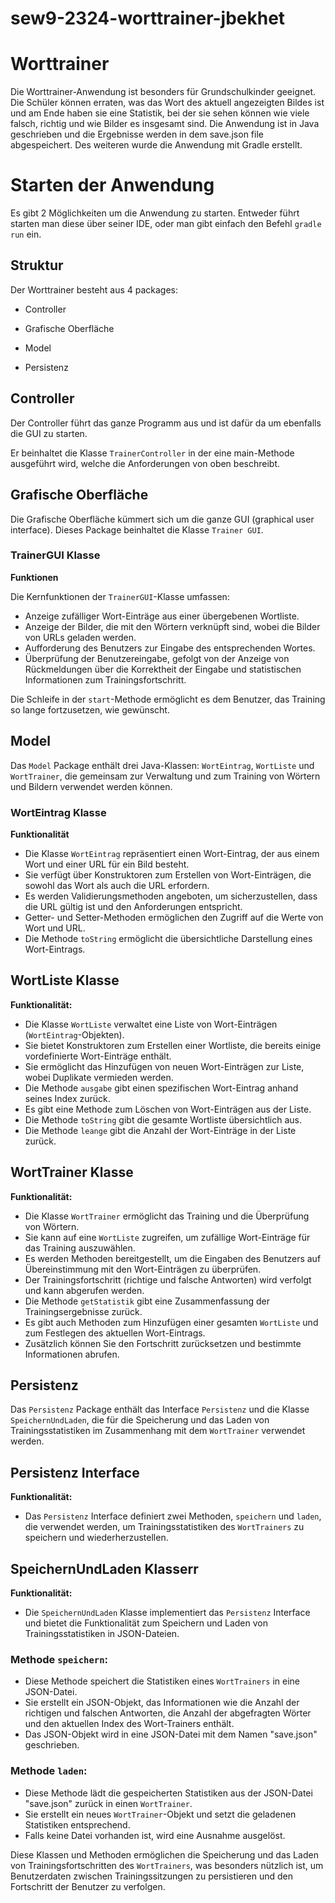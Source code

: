 # sew9-2324-worttrainer-jbekhet
# Worttrainer


Die Worttrainer-Anwendung ist besonders für Grundschulkinder geeignet. Die Schüler können erraten, was das Wort des aktuell angezeigten Bildes ist und am Ende haben sie eine Statistik, bei der sie sehen können wie viele falsch, richtig und wie Bilder es insgesamt sind. Die Anwendung ist in Java geschrieben und die Ergebnisse werden in dem save.json file abgespeichert. Des weiteren wurde die Anwendung mit Gradle erstellt.

# Starten der Anwendung

Es gibt 2 Möglichkeiten um die Anwendung zu starten. Entweder führt starten man diese über seiner IDE, oder man gibt einfach den Befehl `gradle run` ein.

## Struktur

Der Worttrainer besteht aus 4 packages:

- Controller

- Grafische Oberfläche

- Model

- Persistenz


## Controller

Der Controller führt das ganze Programm aus und ist dafür da um ebenfalls die GUI zu starten.

Er beinhaltet die Klasse `TrainerController` in der eine main-Methode ausgeführt wird, welche die Anforderungen von oben beschreibt.

## Grafische Oberfläche

Die Grafische Oberfläche kümmert sich um die ganze GUI (graphical user interface). Dieses Package beinhaltet die Klasse `Trainer GUI`.

### TrainerGUI Klasse

**Funktionen**

Die Kernfunktionen der `TrainerGUI`-Klasse umfassen:

- Anzeige zufälliger Wort-Einträge aus einer übergebenen Wortliste.
- Anzeige der Bilder, die mit den Wörtern verknüpft sind, wobei die Bilder von URLs geladen werden.
- Aufforderung des Benutzers zur Eingabe des entsprechenden Wortes.
- Überprüfung der Benutzereingabe, gefolgt von der Anzeige von Rückmeldungen über die Korrektheit der Eingabe und statistischen Informationen zum Trainingsfortschritt.

Die Schleife in der `start`-Methode ermöglicht es dem Benutzer, das Training so lange fortzusetzen, wie gewünscht.

## Model

Das `Model` Package enthält drei Java-Klassen: `WortEintrag`, `WortListe` und `WortTrainer`, die gemeinsam zur Verwaltung und zum Training von Wörtern und Bildern verwendet werden können.

### WortEintrag Klasse

**Funktionalität**

- Die Klasse `WortEintrag` repräsentiert einen Wort-Eintrag, der aus einem Wort und einer URL für ein Bild besteht.
- Sie verfügt über Konstruktoren zum Erstellen von Wort-Einträgen, die sowohl das Wort als auch die URL erfordern.
- Es werden Validierungsmethoden angeboten, um sicherzustellen, dass die URL gültig ist und den Anforderungen entspricht.
- Getter- und Setter-Methoden ermöglichen den Zugriff auf die Werte von Wort und URL.
- Die Methode `toString` ermöglicht die übersichtliche Darstellung eines Wort-Eintrags.

## WortListe Klasse

**Funktionalität:**

- Die Klasse `WortListe` verwaltet eine Liste von Wort-Einträgen (`WortEintrag`-Objekten).
- Sie bietet Konstruktoren zum Erstellen einer Wortliste, die bereits einige vordefinierte Wort-Einträge enthält.
- Sie ermöglicht das Hinzufügen von neuen Wort-Einträgen zur Liste, wobei Duplikate vermieden werden.
- Die Methode `ausgabe` gibt einen spezifischen Wort-Eintrag anhand seines Index zurück.
- Es gibt eine Methode zum Löschen von Wort-Einträgen aus der Liste.
- Die Methode `toString` gibt die gesamte Wortliste übersichtlich aus.
- Die Methode `leange` gibt die Anzahl der Wort-Einträge in der Liste zurück.

## WortTrainer Klasse

**Funktionalität:**

- Die Klasse `WortTrainer` ermöglicht das Training und die Überprüfung von Wörtern.
- Sie kann auf eine `WortListe` zugreifen, um zufällige Wort-Einträge für das Training auszuwählen.
- Es werden Methoden bereitgestellt, um die Eingaben des Benutzers auf Übereinstimmung mit den Wort-Einträgen zu überprüfen.
- Der Trainingsfortschritt (richtige und falsche Antworten) wird verfolgt und kann abgerufen werden.
- Die Methode `getStatistik` gibt eine Zusammenfassung der Trainingsergebnisse zurück.
- Es gibt auch Methoden zum Hinzufügen einer gesamten `WortListe` und zum Festlegen des aktuellen Wort-Eintrags.
- Zusätzlich können Sie den Fortschritt zurücksetzen und bestimmte Informationen abrufen.

## Persistenz

Das `Persistenz` Package enthält das Interface `Persistenz` und die Klasse `SpeichernUndLaden`, die für die Speicherung und das Laden von Trainingsstatistiken im Zusammenhang mit dem `WortTrainer` verwendet werden.

## Persistenz Interface

**Funktionalität:**

- Das `Persistenz` Interface definiert zwei Methoden, `speichern` und `laden`, die verwendet werden, um Trainingsstatistiken des `WortTrainers` zu speichern und wiederherzustellen.

## SpeichernUndLaden Klasserr

**Funktionalität:**

- Die `SpeichernUndLaden` Klasse implementiert das `Persistenz` Interface und bietet die Funktionalität zum Speichern und Laden von Trainingsstatistiken in JSON-Dateien.

### Methode `speichern`:

- Diese Methode speichert die Statistiken eines `WortTrainers` in eine JSON-Datei.
- Sie erstellt ein JSON-Objekt, das Informationen wie die Anzahl der richtigen und falschen Antworten, die Anzahl der abgefragten Wörter und den aktuellen Index des Wort-Trainers enthält.
- Das JSON-Objekt wird in eine JSON-Datei mit dem Namen "save.json" geschrieben.

### Methode `laden`:

- Diese Methode lädt die gespeicherten Statistiken aus der JSON-Datei "save.json" zurück in einen `WortTrainer`.
- Sie erstellt ein neues `WortTrainer`-Objekt und setzt die geladenen Statistiken entsprechend.
- Falls keine Datei vorhanden ist, wird eine Ausnahme ausgelöst.

Diese Klassen und Methoden ermöglichen die Speicherung und das Laden von Trainingsfortschritten des `WortTrainers`, was besonders nützlich ist, um Benutzerdaten zwischen Trainingssitzungen zu persistieren und den Fortschritt der Benutzer zu verfolgen.




